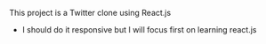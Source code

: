 This project is a Twitter clone using React.js

- I should do it responsive but I will focus first on learning react.js
